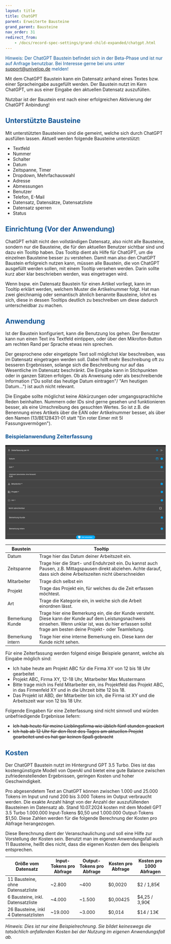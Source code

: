 ```yaml
---
layout: title
title: ChatGPT
parent: Erweiterte Bausteine
grand_parent: Bausteine
nav_order: 31
redirect_from:
    - /docs/record-spec-settings/grand-child-expanded/chatgpt.html
---
```


<span style="color:#0b5394">Hinweis: Der ChatGPT Baustein befindet sich in der Beta-Phase und ist nur auf Anfrage benutzbar. Bei Interesse gerne bei uns unter support@univelop.de melden!</span>

Mit dem ChatGPT Baustein kann ein Datensatz anhand eines Textes bzw. einer Spracheingabe ausgefüllt werden.
Der Baustein nutzt im Kern ChatGPT, um aus einer Eingabe den aktuellen Datensatz auszufüllen.

Nutzbar ist der Baustein erst nach einer erfolgreichen Aktivierung der ChatGPT Anbindung!

## <span style="color:#0b5394">**Unterstützte Bausteine**</span>

Mit unterstützten Bausteinen sind die gemeint, welche sich durch ChatGPT ausfüllen lassen.
Aktuell werden folgende Bausteine unterstützt:

-   Textfeld
-   Nummer
-   Schalter
-   Datum
-   Zeitspanne, Timer
-   Dropdown, Mehrfachauswahl
-   Adresse
-   Abmessungen
-   Benutzer
-   Telefon, E-Mail
-   Datensatz, Datensätze, Datensatzliste
-   Datensatz sperren
-   Status

## <span style="color:#0b5394">**Einrichtung (Vor der Anwendung)**</span>

ChatGPT erhält nicht den vollständigen Datensatz, also nicht alle Bausteine, sondern nur die Bausteine,
die für den aktuellen Benutzer sichtbar sind und dazu ein Tooltip haben. Das Tooltip dient als Hilfe für ChatGPT,
um die einzelnen Bausteine besser zu verstehen.
Damit man also den ChatGPT Baustein erfolgreich nutzen kann, müssen alle Baustein, die von ChatGPT ausgefüllt werden sollen,
mit einem Tooltip versehen werden. Darin sollte kurz aber klar beschrieben werden, was eingetragen wird.

Wenn bspw. ein Datensatz Baustein für einen Artikel vorliegt, kann im Tooltip erklärt werden, welchem Muster die Artikelnummer folgt.
Hat man zwei gleichnamig oder semantisch ähnlich benannte Bausteine, lohnt es sich, diese in dessen Tooltips deutlich zu beschreiben um diese dadurch unterscheidbar zu machen.

## <span style="color:#0b5394">**Anwendung**</span>

Ist der Baustein konfiguriert, kann die Benutzung los gehen. Der Benutzer kann nun einen Text ins Textfeld eintippen,
oder über den Mikrofon-Button am rechten Rand per Sprache etwas rein sprechen.

Der gesprochene oder eingetippte Text soll möglichst klar beschreiben, was im Datensatz eingetragen werden soll.
Dabei hilft mehr Beschreibung oft zu besseren Ergebnissen, solange sich die Beschreibung nur auf das Wesentliche im Datensatz beschränkt. Die Eingabe kann in Stichpunkten oder in ganzen Sätzen erfolgen. Ob als Anweisung oder als beschreibende Information ("Du sollst das heutige Datum eintragen"/ "Am heutigen Datum...") ist auch nicht relevant.

Die Eingabe sollte möglichst keine Abkürzungen oder umgangssprachliche Reden beinhalten.
Nummern oder IDs sind gerne gesehen und funktionieren besser, als eine Umschreibung des gesuchten Wertes.
So ist z.B. die Benennung eines Artikels über die EAN oder Artikelnummer besser, als über den Namen (13/BE128431-01 statt "Ein roter Eimer mit 5l Fassungsvermögen").

### <span style="color:#0b5394">**Beispielanwendung Zeiterfassung**</span>

![Zeiterfassung](\old_assets\record-spec-settings\chatgpt_time_tracking.png 'Zeiterfassung')

| Baustein         | Tooltip                                                                                                                                                                                                       |
| ---------------- | ------------------------------------------------------------------------------------------------------------------------------------------------------------------------------------------------------------- |
| Datum            | Trage hier das Datum deiner Arbeitszeit ein.                                                                                                                                                                  |
| Zeitspanne       | Trage hier die Start- und Enduhrzeit ein. Du kannst auch Pausen, z.B. Mittagspausen direkt abziehen. Achte darauf, dass sich deine Arbeitszeiten nicht überschneiden                                          |
| Mitarbeiter      | Trage dich selbst ein                                                                                                                                                                                         |
| Projekt          | Trage das Projekt ein, für welches du die Zeit erfassen möchtest.                                                                                                                                             |
| Art              | Trage die Kategorie ein, in welche sich die Arbeit einordnen lässt.                                                                                                                                           |
| Bemerkung Kunde  | Trage hier eine Bemerkung ein, die der Kunde versteht. Diese kann der Kunde auf dem Leistungsnachweis einsehen. Wenn unklar ist, was du hier erfassen sollst frage am besten deine Projekt- oder Teamleitung. |
| Bemerkung intern | Trage hier eine interne Bemerkung ein. Diese kann der Kunde nicht sehen.                                                                                                                                      |

Für eine Zeiterfassung werden folgend einige Beispiele genannt, welche als Eingabe möglich sind:

-   Ich habe heute am Projekt ABC für die Firma XY von 12 bis 18 Uhr gearbeitet
-   Projekt ABC, Firma XY, 12-18 Uhr, Mitarbeiter Max Mustermann
-   Bitte trage mich ins Feld Mitarbeiter ein, ins Projektfeld das Projekt ABC, in das Firmenfeld XY und in die Uhrzeit bitte 12 bis 18.
-   Das Projekt ist ABD, der Mitarbeiter bin ich, die Firma ist XY und die Arbeitszeit war von 12 bis 18 Uhr.

Folgende Eingaben für eine Zeiterfassung sind nicht sinnvoll und würden unbefriedigende Ergebnisse liefern:

-   ~~Ich hab heute für meine Lieblingsfirma wie üblich fünf stunden geackert~~
-   ~~Ich hab ab 12 Uhr für den Rest des Tages am aktuellen Projekt gearbeitet und es hat gar keinen Spaß gebracht~~

## <span style="color:#0b5394">**Kosten**</span>

Der ChatGPT Baustein nutzt im Hintergrund GPT 3.5 Turbo. Dies ist das kostengünstigste Modell von OpenAI und
bietet eine gute Balance zwischen zufriedenstellenden Ergebnissen, geringen Kosten und hoher Geschwindigkeit.

Pro abgesendetem Text an ChatGPT können zwischen 1.000 und 25.000 Tokens im Input und rund 200 bis 3.000 Tokens im Output verbraucht werden.
Die exakte Anzahl hängt von der Anzahl der auszufüllenden Bausteinen im Datensatz ab.
Stand 10.07.2024 kosten mit dem Modell GPT 3.5 Turbo 1.000.000 Input-Tokens $0,50 und 1.000.000 Output-Tokens $1,50.
Diese Zahlen werden für die folgende Berechnung der Kosten pro Abfrage herangezogen.

Diese Berechnung dient der Veranschaulichung und soll eine Hilfe zur Vorstellung der Kosten sein.
Benutzt man im eigenen Anwendungsfall auch 11 Bausteine, heißt dies nicht, dass die eigenen Kosten dem des Beispiels entsprechen.

| Größe vom Datensatz                  | Input-Tokens pro Abfrage | Output-Tokens pro Abfrage | Kosten pro Abfrage | Kosten pro 1000 Abfragen |
| ------------------------------------ | ------------------------ | ------------------------- | ------------------ | ------------------------ |
| 11 Bausteine, ohne Datensatzliste    | ~2.800                   | ~400                      | $0,0020            | $2 / 1,85€               |
| 6 Bausteine, inkl. Datensatzliste    | ~4.000                   | ~1.500                    | $0,00425           | $4,25 / 3,90€            |
| 26 Bausteine, inkl 4 Datensatzlisten | ~19.000                  | ~3.000                    | $0,014             | $14 / 13€                |

_Hinweis: Dies ist nur eine Beispielrechnung. Sie bildet keineswegs die tatsächlich anfallenden Kosten bei der Nutzung im eigenen Anwendungsfall ab._
